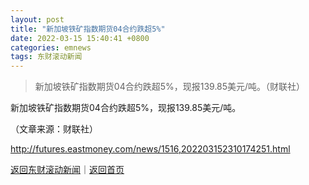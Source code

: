 ```yaml
---
layout: post
title: "新加坡铁矿指数期货04合约跌超5%"
date: 2022-03-15 15:40:41 +0800
categories: emnews
tags: 东财滚动新闻
---
```

> 新加坡铁矿指数期货04合约跌超5%，现报139.85美元/吨。（财联社）

<p>新加坡铁矿指数期货04合约跌超5%，现报139.85美元/吨。</p><p class="em_media">（文章来源：财联社）</p>

<http://futures.eastmoney.com/news/1516,202203152310174251.html>

[返回东财滚动新闻](//finews.withounder.com/emnews/)｜[返回首页](//finews.withounder.com/)